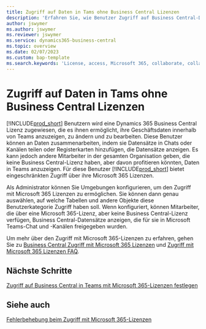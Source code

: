 ```yaml
---
title: Zugriff auf Daten in Tams ohne Business Central Lizenzen
description: 'Erfahren Sie, wie Benutzer Zugriff auf Business Central-Daten erhalten können, beispielsweise in Microsoft Teams-Chats und -Kanälen, mit nur einer Microsoft 365-Lizenz, aber keiner Business Central-Lizenz.'
author: jswymer
ms.author: jswymer
ms.reviewer: jswymer
ms.service: dynamics365-business-central
ms.topic: overview
ms.date: 02/07/2023
ms.custom: bap-template
ms.search.keywords: 'License, access, Microsoft 365, collaborate, collaboration, Teams, Microsoft Teams'
---
```


# <a name="access-data-in-teams-without-business-central-license"></a><a name="access-data-in-teams-without-business-central-license"></a><a name="access-data-in-teams-without-business-central-license"></a>Zugriff auf Daten in Tams ohne Business Central Lizenzen

[!INCLUDE[prod_short](includes/prod_short.md)] Benutzern wird eine Dynamics 365 Business Central Lizenz zugewiesen, die es ihnen ermöglicht, ihre Geschäftsdaten innerhalb von Teams anzuzeigen, zu ändern und zu bearbeiten. Diese Benutzer können an Daten zusammenarbeiten, indem sie Datensätze in Chats oder Kanälen teilen oder Registerkarten hinzufügen, die Datensätze anzeigen. Es kann jedoch andere Mitarbeiter in der gesamten Organisation geben, die keine Business Central-Lizenz haben, aber davon profitieren könnten, Daten in Teams anzuzeigen. Für diese Benutzer [!INCLUDE[prod_short](includes/prod_short.md)] bietet eingeschränkten Zugriff über ihre Microsoft 365 Lizenzen.  

Als Administrator können Sie Umgebungen konfigurieren, um den Zugriff mit Microsoft 365 Lizenzen zu ermöglichen. Sie können dann genau auswählen, auf welche Tabellen und andere Objekte diese Benutzerkategorie Zugriff haben soll. Wenn konfiguriert, können Mitarbeiter, die über eine Microsoft 365-Lizenz, aber keine Business Central-Lizenz verfügen, Business Central-Datensätze anzeigen, die für sie in Microsoft Teams-Chat und -Kanälen freigegeben wurden.

Um mehr über den Zugriff mit Microsoft 365-Lizenzen zu erfahren, gehen Sie zu [Business Central Zugriff mit Microsoft 365 Lizenzen](admin-access-with-m365-license.md) und [Zugriff mit Microsoft 365 Lizenzen FAQ](admin-access-with-m365-license-faq.md).

## <a name="next-steps"></a><a name="next-steps"></a><a name="next-steps"></a>Nächste Schritte

[Zugriff auf Business Central in Teams mit Microsoft 365-Lizenzen festlegen](admin-access-with-m365-license-setup.md)  

## <a name="see-also"></a><a name="see-also"></a><a name="see-also"></a>Siehe auch

[Fehlerbehebung beim Zugriff mit Microsoft 365-Lizenzen](admin-access-with-m365-license-troubleshooting.md)  
